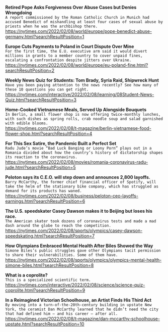 **Retired Pope Asks Forgiveness Over Abuse Cases but Denies Wrongdoing**\
`A report commissioned by the Roman Catholic Church in Munich had accused Benedict of mishandling at least four cases of sexual abuse by priests when he was the archbishop there.`\
https://nytimes.com/2022/02/08/world/europe/pope-benedict-abuse-germany.html?searchResultPosition=1

**Europe Cuts Payments to Poland in Court Dispute Over Mine**\
`For the first time, the E.U. executive arm said it would divert millions in grants to a member country to cover unpaid fines, escalating a confrontation despite jitters over Ukraine.`\
https://nytimes.com/2022/02/08/world/europe/eu-poland-fine.html?searchResultPosition=2

**Weekly News Quiz for Students: Tom Brady, Syria Raid, Shipwreck Hunt**\
`Have you been paying attention to the news recently? See how many of these 10 questions you can get right.`\
https://nytimes.com/interactive/2022/02/08/learning/08Student-News-Quiz.html?searchResultPosition=3

**Home-Cooked Vietnamese Meals, Served Up Alongside Bouquets**\
`In Berlin, a small flower shop is now offering twice-monthly lunches, with such dishes as spring rolls, crab noodle soup and salad garnished with edible blooms.`\
https://nytimes.com/2022/02/08/t-magazine/berlin-vietnamese-food-flower-shop.html?searchResultPosition=4

**For This Sex Satire, the Pandemic Built a Perfect Set**\
`Radu Jude’s movie “Bad Luck Banging or Loony Porn” plays out in a Romania divided about how the country’s history of dictatorship shapes its reaction to the coronavirus.`\
https://nytimes.com/2022/02/08/movies/romania-coronavirus-radu-jude.html?searchResultPosition=5

**Peloton says its C.E.O. will step down and announces 2,800 layoffs.**\
`Barry McCarthy, the former chief financial officer of Spotify, will take the helm of the stationary bike company, which has struggled as demand for its products has waned.`\
https://nytimes.com/2022/02/08/business/peloton-ceo-layoffs-earnings.html?searchResultPosition=6

**The U.S. speedskater Casey Dawson makes it to Beijing but loses his race.**\
`The American skater took dozens of coronavirus tests and made a mad dash around the globe to reach the competition.`\
https://nytimes.com/2022/02/08/sports/olympics/casey-dawson-speedskating.html?searchResultPosition=7

**How Olympians Embraced Mental Health After Biles Showed the Way**\
`Simone Biles’s public struggles gave other Olympians tacit permission to share their vulnerabilities. Some of them have.`\
https://nytimes.com/2022/02/08/sports/olympics/olympics-mental-health-simone-biles.html?searchResultPosition=8

**What is a coprolite?**\
`This is a specialized scientific term.`\
https://nytimes.com/interactive/2022/02/08/science/science-quiz-coprolite.html?searchResultPosition=9

**In a Reimagined Victorian Schoolhouse, an Artist Finds His Third Act**\
`By moving into a turn-of-the-20th-century building in upstate New York, the ceramist Dan McCarthy learned that he didn’t need the city that had defined him — and his career — after all.`\
https://nytimes.com/2022/02/08/t-magazine/dan-mccarthy-schoolhouse-upstate.html?searchResultPosition=10

